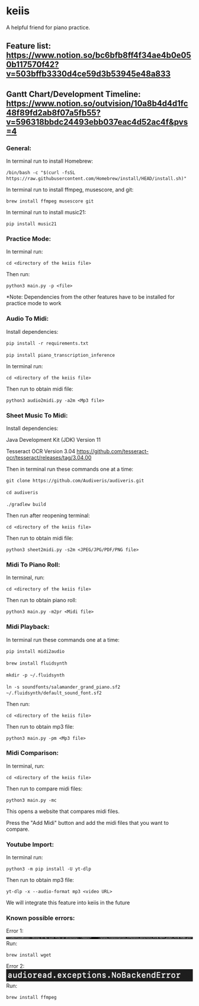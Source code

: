 # keiis
A helpful friend for piano practice.

## Feature list: https://www.notion.so/bc6bfb8ff4f34ae4b0e050b117570f42?v=503bffb3330d4ce59d3b53945e48a833
## Gantt Chart/Development Timeline: https://www.notion.so/outvision/10a8b4d4d1fc48f89fd2ab8f07a5fb55?v=596318bbdc24493ebb037eac4d52ac4f&pvs=4

### General:
In terminal run to install Homebrew:
```
/bin/bash -c "$(curl -fsSL https://raw.githubusercontent.com/Homebrew/install/HEAD/install.sh)"
```
In terminal run to install ffmpeg, musescore, and git:
```
brew install ffmpeg musescore git
```
In terminal run to install music21:
```
pip install music21
```
### Practice Mode:
In terminal run:
```
cd <directory of the keiis file>
```
Then run:
```
python3 main.py -p <file>
```
*Note: Dependencies from the other features have to be installed for practice mode to work

### Audio To Midi:
Install dependencies:
```
pip install -r requirements.txt

pip install piano_transcription_inference
```
In terminal run:
```
cd <directory of the keiis file>
```
Then run to obtain midi file:
```
python3 audio2midi.py -a2m <Mp3 file>
```
### Sheet Music To Midi:
Install dependencies:

Java Development Kit (JDK) Version 11

Tesseract OCR Version 3.04 https://github.com/tesseract-ocr/tesseract/releases/tag/3.04.00

Then in terminal run these commands one at a time:
```
git clone https://github.com/Audiveris/audiveris.git

cd audiveris

./gradlew build
```
Then run after reopening terminal:
```
cd <directory of the keiis file>
```
Then run to obtain midi file:
```
python3 sheet2midi.py -s2m <JPEG/JPG/PDF/PNG file>
```
### Midi To Piano Roll:
In terminal, run:
```
cd <directory of the keiis file>
```
Then run to obtain piano roll:
```
python3 main.py -m2pr <Midi file>
```
### Midi Playback:
In terminal run these commands one at a time:
```
pip install midi2audio

brew install fluidsynth

mkdir -p ~/.fluidsynth

ln -s soundfonts/salamander_grand_piano.sf2 ~/.fluidsynth/default_sound_font.sf2
```
Then run:
```
cd <directory of the keiis file>
```
Then run to obtain mp3 file:
```
python3 main.py -pm <Mp3 file>
```
### Midi Comparison:
In terminal, run:
```
cd <directory of the keiis file>
```
Then run to compare midi files:
```
python3 main.py -mc
```
This opens a website that compares midi files.

Press the "Add Midi" button and add the midi files that you want to compare.




### Youtube Import:
In terminal run:
```
python3 -m pip install -U yt-dlp
```
Then run to obtain mp3 file:
```
yt-dlp -x --audio-format mp3 <video URL>
```
We will integrate this feature into keiis in the future

### Known possible errors:
Error 1:\
![plot](./FileNotFoundError.jpeg)\
Run:
```
brew install wget
```
Error 2:\
![plot](./audioread.exception.NoBackendError.png) \
Run:
```
brew install ffmpeg
```

